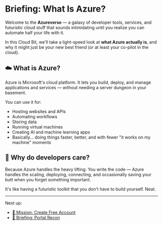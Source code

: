 # Briefing: What Is Azure?

Welcome to the **Azureverse** — a galaxy of developer tools, services, and futuristic cloud stuff that sounds
intimidating until you realize you can automate half your life with it.

In this Cloud Bit, we'll take a light-speed look at **what Azure actually is**, and why it might just be your new best
friend (or at least your co-pilot in the cloud).

## ☁️ What is Azure?

Azure is Microsoft's cloud platform. It lets you build, deploy, and manage applications and services — without needing a
server dungeon in your basement.

You can use it for:

- Hosting websites and APIs
- Automating workflows
- Storing data
- Running virtual machines
- Creating AI and machine learning apps
- Basically... doing things faster, better, and with fewer "it works on my machine" moments

## 🤖 Why do developers care?

Because Azure handles the heavy lifting. You write the code — Azure handles the scaling, deploying, connecting, and
occasionally saving your butt when you forget something important.

It's like having a futuristic toolkit that you don't have to build yourself. Neat.

---

Next up:

- [📄 Mission: Create Free Account](02-mission-create-free-account)
- [🎥 Briefing: Portal Recon](https://youtu.be/o-6esql_HeA)
